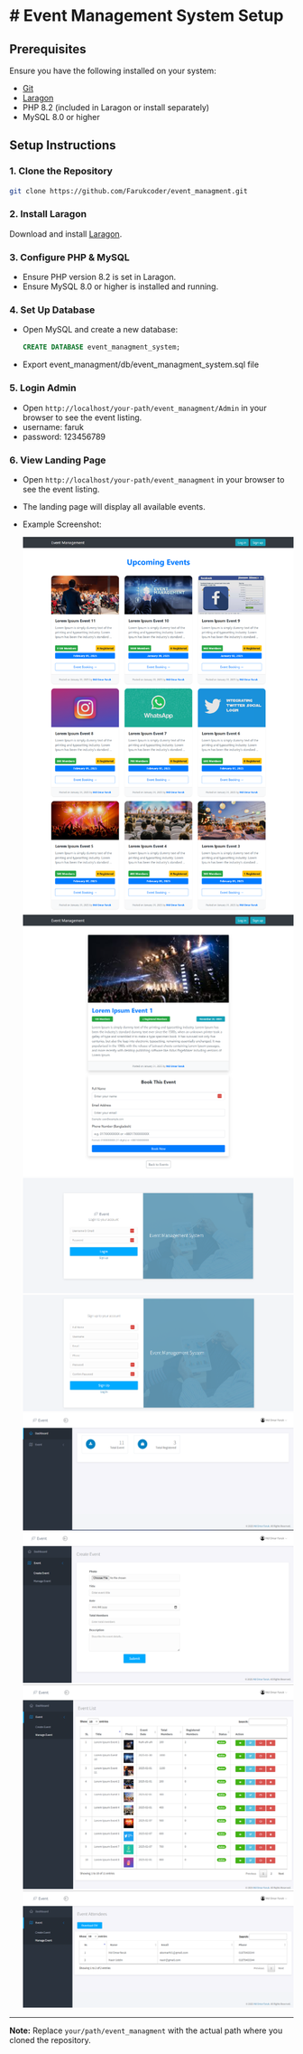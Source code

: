 # # Event Management System Setup

## Prerequisites
Ensure you have the following installed on your system:
- [Git](https://git-scm.com/downloads)
- [Laragon](https://laragon.org/download/)
- PHP 8.2 (included in Laragon or install separately)
- MySQL 8.0 or higher

## Setup Instructions

### 1. Clone the Repository
```bash
git clone https://github.com/Farukcoder/event_managment.git
```

### 2. Install Laragon
Download and install [Laragon](https://laragon.org/download/).

### 3. Configure PHP & MySQL
- Ensure PHP version 8.2 is set in Laragon.
- Ensure MySQL 8.0 or higher is installed and running.

### 4. Set Up Database
- Open MySQL and create a new database:
  ```sql
  CREATE DATABASE event_managment_system;
  ```
- Export event_managment/db/event_managment_system.sql file 
### 5. Login Admin
- Open `http://localhost/your-path/event_managment/Admin` in your browser to see the event listing.
- username: faruk
- password: 123456789

### 6. View Landing Page
- Open `http://localhost/your-path/event_managment` in your browser to see the event listing.
- The landing page will display all available events.
- Example Screenshot:

  ![Landing Page Screenshot](/assets/document_image/1.png)
  ![2 Screenshot](/assets/document_image/2.png)
  ![3 Screenshot](/assets/document_image/3.png)
  ![4 Screenshot](/assets/document_image/4.png)
  ![5 Screenshot](/assets/document_image/5.png)
  ![6 Screenshot](/assets/document_image/6.png)
  ![7 Screenshot](/assets/document_image/7.png)
  ![8 Screenshot](/assets/document_image/8.png)


---
**Note:** Replace `your/path/event_managment` with the actual path where you cloned the repository.

